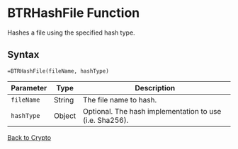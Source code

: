 # BTRHashFile Function

Hashes a file using the specified hash type.

## Syntax

```excel
=BTRHashFile(fileName, hashType)
```

Parameter | Type | Description
---|---|---
`fileName` | String | The file name to hash.
`hashType` | Object | Optional.  The hash implementation to use (i.e. Sha256).

[Back to Crypto](RBLeCrypto.md)